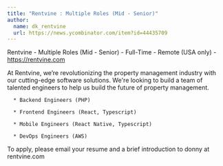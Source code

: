 ```yaml
---
title: "Rentvine : Multiple Roles (Mid - Senior)"
author:
  name: dk_rentvine
  url: https://news.ycombinator.com/item?id=44435709
---
```

Rentvine - Multiple Roles (Mid - Senior) - Full-Time - Remote (USA only) - <a href="https:&#x2F;&#x2F;rentvine.com" rel="nofollow">https:&#x2F;&#x2F;rentvine.com</a>

At Rentvine, we’re revolutionizing the property management industry with our cutting-edge 
software solutions. We&#x27;re looking to build a team of talented engineers to help us build the future of property management.

<pre><code>  * Backend Engineers (PHP)

  * Frontend Engineers (React, Typescript)
  
  * Mobile Engineers (React Native, Typescript)

  * DevOps Engineers (AWS)
</code></pre>
To apply, please email your resume and a brief introduction to donny at rentvine.com
<JobApplication />
